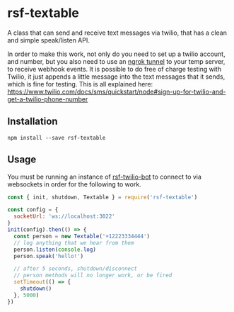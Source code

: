 # rsf-textable

A class that can send and receive text messages via twilio,
that has a clean and simple speak/listen API.

In order to make this work, not only do you need to set up a twilio account, and number,
but you also need to use an [ngrok tunnel](https://ngrok.com/) to your temp server, to receive webhook events.
It is possible to do free of charge testing with Twilio, it just appends a little message into the text messages that it sends, which is fine for testing.
This is all explained here: https://www.twilio.com/docs/sms/quickstart/node#sign-up-for-twilio-and-get-a-twilio-phone-number

## Installation
`npm install --save rsf-textable`

## Usage

You must be running an instance of [rsf-twilio-bot](https://github.com/rapid-sensemaking-framework/rsf-twilio-bot) to connect to via websockets in order for the following to work.

```javascript
const { init, shutdown, Textable } = require('rsf-textable')

const config = {
  socketUrl: 'ws://localhost:3022'
}
init(config).then(() => {
  const person = new Textable('+12223334444')
  // log anything that we hear from them
  person.listen(console.log)
  person.speak('hello!')

  // after 5 seconds, shutdown/disconnect
  // person methods will no longer work, or be fired
  setTimeout(() => {
    shutdown()
  }, 5000)
})

```